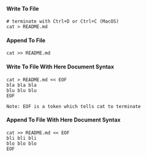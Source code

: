 #### Write To File
```
# terminate with Ctrl+D or Ctrl+C (MacOS)
cat > README.md
```

#### Append To File
```
cat >> README.md
```

#### Write To File With Here Document Syntax
```
cat > README.md << EOF
bla bla bla
blu blu blu
EOF
```
`Note: EOF is a token which tells cat to terminate`

#### Append To File With Here Document Syntax
```
cat >> README.md << EOF
bli bli bli
blo blo blo
EOF
```